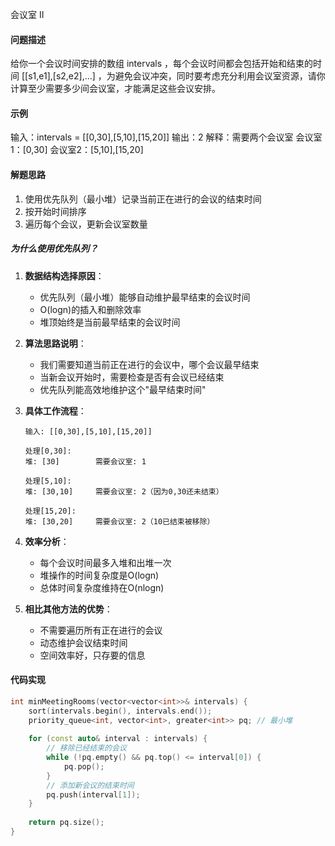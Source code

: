 会议室 II
#### 问题描述
给你一个会议时间安排的数组 intervals ，每个会议时间都会包括开始和结束的时间 [[s1,e1],[s2,e2],...] ，为避免会议冲突，同时要考虑充分利用会议室资源，请你计算至少需要多少间会议室，才能满足这些会议安排。

#### 示例
输入：intervals = [[0,30],[5,10],[15,20]]
输出：2
解释：需要两个会议室
     会议室1：[0,30]
     会议室2：[5,10],[15,20]

#### 解题思路
1. 使用优先队列（最小堆）记录当前正在进行的会议的结束时间
2. 按开始时间排序
3. 遍历每个会议，更新会议室数量
##### 为什么使用优先队列？
1. **数据结构选择原因**：
   - 优先队列（最小堆）能够自动维护最早结束的会议时间
   - O(logn)的插入和删除效率
   - 堆顶始终是当前最早结束的会议时间

2. **算法思路说明**：
   - 我们需要知道当前正在进行的会议中，哪个会议最早结束
   - 当新会议开始时，需要检查是否有会议已经结束
   - 优先队列能高效地维护这个"最早结束时间"

3. **具体工作流程**：
   ```
   输入: [[0,30],[5,10],[15,20]]
   
   处理[0,30]:
   堆: [30]        需要会议室: 1
   
   处理[5,10]:
   堆: [30,10]     需要会议室: 2（因为0,30还未结束）
   
   处理[15,20]:
   堆: [30,20]     需要会议室: 2（10已结束被移除）
   ```

4. **效率分析**：
   - 每个会议时间最多入堆和出堆一次
   - 堆操作的时间复杂度是O(logn)
   - 总体时间复杂度维持在O(nlogn)

5. **相比其他方法的优势**：
   - 不需要遍历所有正在进行的会议
   - 动态维护会议结束时间
   - 空间效率好，只存要的信息

#### 代码实现
```cpp
int minMeetingRooms(vector<vector<int>>& intervals) {
    sort(intervals.begin(), intervals.end());
    priority_queue<int, vector<int>, greater<int>> pq; // 最小堆
    
    for (const auto& interval : intervals) {
        // 移除已经结束的会议
        while (!pq.empty() && pq.top() <= interval[0]) {
            pq.pop();
        }
        // 添加新会议的结束时间
        pq.push(interval[1]);
    }
    
    return pq.size();
}
```